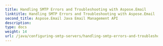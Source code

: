 ```yaml
---
title: Handling SMTP Errors and Troubleshooting with Aspose.Email
linktitle: Handling SMTP Errors and Troubleshooting with Aspose.Email
second_title: Aspose.Email Java Email Management API
description: 
type: docs
weight: 14
url: /java/configuring-smtp-servers/handling-smtp-errors-and-troubleshooting/
---
```

